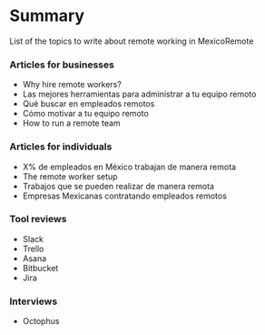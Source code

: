 # Summary

List of the topics to write about remote working in MexicoRemote

### Articles for businesses
- Why hire remote workers?
- Las mejores herramientas para administrar a tu equipo remoto
- Qué buscar en empleados remotos
- Cómo motivar a tu equipo remoto
- How to run a remote team



### Articles for individuals
- X% de empleados en México trabajan de manera remota
- The remote worker setup
- Trabajos que se pueden realizar de manera remota
- Empresas Mexicanas contratando empleados remotos

### Tool reviews
- Slack
- Trello
- Asana
- Bitbucket
- Jira

### Interviews
- Octophus
